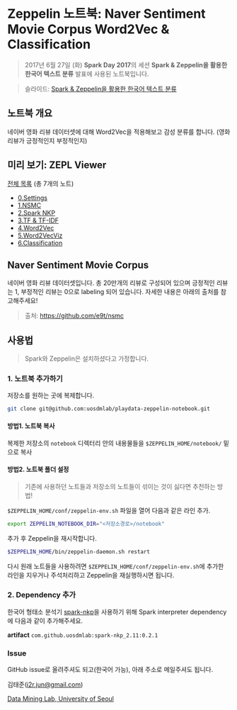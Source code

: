 # Zeppelin 노트북: Naver Sentiment Movie Corpus Word2Vec & Classification
> 2017년 6월 27일 (화) **Spark Day 2017**의 세션 **Spark & Zeppelin을 활용한 한국어 텍스트 분류** 발표에 사용된 노트북입니다.

> 슬라이드: [Spark & Zeppelin을 활용한 한국어 텍스트 분류](https://www.slideshare.net/JunKim22/spark-zeppelin-77273056)

## 노트북 개요
네이버 영화 리뷰 데이터셋에 대해 Word2Vec을 적용해보고 감성 분류를 합니다. (영화 리뷰가 긍정적인지 부정적인지)

## 미리 보기: ZEPL Viewer

[전체 목록](https://www.zepl.com/search?q=nsmc) (총 7개의 노트)

* [0.Settings][2]
* [1.NSMC][3]
* [2.Spark NKP][4]
* [3.TF & TF-IDF][5]
* [4.Word2Vec][6]
* [5.Word2VecViz][7]
* [6.Classification][8]

[1]:https://www.zepl.com/search?q=nsmc
[2]:https://www.zepl.com/viewer/notebooks/bm90ZTovL2p1bi9jMDAwZjAxM2U4ZDc0ZGE1OGNlYTEyYzhhOTk3ZGI3Yi9ub3RlLmpzb24
[3]:https://www.zepl.com/viewer/notebooks/bm90ZTovL2p1bi8yMGMwZjNiMmEzYzY0ZjNmODhiM2NkMjk2M2FmYTg0My9ub3RlLmpzb24
[4]:https://www.zepl.com/viewer/notebooks/bm90ZTovL2p1bi9OU01DLzNjNGFiYTk1Y2IzYjQ1N2Q4NzMwNGI2YTVjMTUwMTJlL25vdGUuanNvbg
[5]:https://www.zepl.com/viewer/notebooks/bm90ZTovL2p1bi84NWJlZmUyY2FiNjc0MjczYmMyM2ZkZWJlNDcxN2ZiZC9ub3RlLmpzb24
[6]:https://www.zepl.com/viewer/notebooks/bm90ZTovL2p1bi9OU01DL2FiMGRjZWVmZTViZTRlYjI4YmFjYWU1ZWNkMmRmMjQxL25vdGUuanNvbg
[7]:https://www.zepl.com/viewer/notebooks/bm90ZTovL2p1bi9OU01DLzY0NTBmZTRlZmM2ODRmZTBhOWNhNGQxYmU2NzA1ZTIxL25vdGUuanNvbg
[8]:https://www.zepl.com/viewer/notebooks/bm90ZTovL2p1bi9OU01DL2Q3ZTA5NGI0NjY4YTRmNzRhNjk0Y2RlYjM0YzY2MjhlL25vdGUuanNvbg

## Naver Sentiment Movie Corpus
네이버 영화 리뷰 데이터셋입니다. 총 20만개의 리뷰로 구성되어 있으며 긍정적인 리뷰는 1, 부정적인 리뷰는 0으로 labeling 되어 있습니다. 자세한 내용은 아래의 출처를 참고해주세요!
> 출처: https://github.com/e9t/nsmc

## 사용법
> Spark와 Zeppelin은 설치하셨다고 가정합니다.

### 1. 노트북 추가하기
저장소를 원하는 곳에 복제합니다.

```bash
git clone git@github.com:uosdmlab/playdata-zeppelin-notebook.git
```

#### 방법1. 노트북 복사
복제한 저장소의 `notebook` 디렉터리 안의 내용물들을 `$ZEPPELIN_HOME/notebook/` 밑으로 복사

#### 방법2. 노트북 폴더 설정
> 기존에 사용하던 노트들과 저장소의 노트들이 섞이는 것이 싫다면 추천하는 방법!

`$ZEPPELIN_HOME/conf/zeppelin-env.sh` 파일을 열어 다음과 같은 라인 추가.

```bash
export ZEPPELIN_NOTEBOOK_DIR="<저장소경로>/notebook"
```

추가 후 Zeppelin을 재시작합니다.

```bash
$ZEPPELIN_HOME/bin/zeppelin-daemon.sh restart
```

다시 원래 노트들을 사용하려면 `$ZEPPELIN_HOME/conf/zeppelin-env.sh`에 추가한 라인을 지우거나 주석처리하고 Zeppelin을 재실행하시면 됩니다.

### 2. Dependency 추가
한국어 형태소 분석기 [spark-nkp](https://github.com/uosdmlab/spark-nkp)을 사용하기 위해 Spark interpreter dependency에 다음과 같이 추가해주세요.

**artifact** `com.github.uosdmlab:spark-nkp_2.11:0.2.1`

### Issue
GitHub issue로 올려주셔도 되고(한국어 가능), 아래 주소로 메일주셔도 됩니다.

김태준(i2r.jun@gmail.com)

[Data Mining Lab, University of Seoul](datamining.uos.ac.kr)

